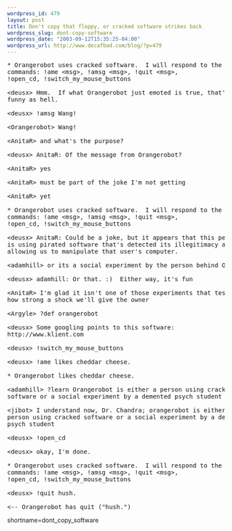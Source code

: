 ```yaml
--- 
wordpress_id: 479
layout: post
title: Don't copy that floppy, or cracked software strikes back
wordpress_slug: dont-copy-software
wordpress_date: "2003-09-12T15:35:25-04:00"
wordpress_url: http://www.decafbad.com/blog/?p=479
---
```

<pre>* Orangerobot uses cracked software.  I will respond to the following
commands: !ame &lt;msg&gt;, !amsg &lt;msg&gt;, !quit &lt;msg&gt;,
!open_cd, !switch_my_mouse_buttons

&lt;deusx&gt; Hmm.  If what Orangerobot just emoted is true, that's
funny as hell.

&lt;deusx&gt; !amsg Wang!

&lt;Orangerobot&gt; Wang!

&lt;AnitaR&gt; and what's the purpose?

&lt;deusx&gt; AnitaR: Of the message from Orangerobot?

&lt;AnitaR&gt; yes

&lt;AnitaR&gt; must be part of the joke I'm not getting

&lt;AnitaR&gt; yet

* Orangerobot uses cracked software.  I will respond to the following
commands: !ame &lt;msg&gt;, !amsg &lt;msg&gt;, !quit &lt;msg&gt;,
!open_cd, !switch_my_mouse_buttons

&lt;deusx&gt; AnitaR: Could be a joke, but it appears that this person
is using pirated software that's detected its illegitimacy and is
allowing us to manipulate that user's computer.

&lt;adamhill&gt; or its a social experiment by the person behind OR :)

&lt;deusx&gt; adamhill: Or that. :)  Either way, it's fun

&lt;AnitaR&gt; I'm glad it isn't one of those experiments that tests
how strong a shock we'll give the owner

&lt;Argyle&gt; ?def orangerobot

&lt;deusx&gt; Some googling points to this software:
http://www.klient.com

&lt;deusx&gt; !switch_my_mouse_buttons

&lt;deusx&gt; !ame likes cheddar cheese.

* Orangerobot likes cheddar cheese.

&lt;adamhill&gt; ?learn Orangerobot is either a person using cracked
software or a social experiment by a demented psych student

&lt;jibot&gt; I understand now, Dr. Chandra; orangerobot is either a
person using cracked software or a social experiment by a demented
psych student

&lt;deusx&gt; !open_cd

&lt;deusx&gt; okay, I'm done.

* Orangerobot uses cracked software.  I will respond to the following
commands: !ame &lt;msg&gt;, !amsg &lt;msg&gt;, !quit &lt;msg&gt;,
!open_cd, !switch_my_mouse_buttons

&lt;deusx&gt; !quit hush.

&lt;-- Orangerobot has quit ("hush.")</pre>
<!--more-->
shortname=dont_copy_software
